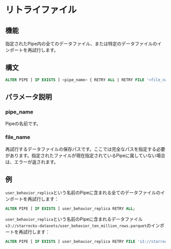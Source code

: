 # リトライファイル

## 機能

指定されたPipe内の全てのデータファイル、または特定のデータファイルのインポートを再試行します。

## 構文

```SQL
ALTER PIPE [ IF EXISTS ] <pipe_name> { RETRY ALL | RETRY FILE '<file_name>' }
```

## パラメータ説明

### pipe_name

Pipeの名前です。

### file_name

再試行するデータファイルの保存パスです。ここでは完全なパスを指定する必要があります。指定されたファイルが現在指定されているPipeに属していない場合は、エラーが返されます。

## 例

`user_behavior_replica`という名前のPipeに含まれる全てのデータファイルのインポートを再試行します：

```SQL
ALTER PIPE [ IF EXISTS ] user_behavior_replica RETRY ALL;
```

`user_behavior_replica`という名前のPipeに含まれるデータファイル`s3://starrocks-datasets/user_behavior_ten_million_rows.parquet`のインポートを再試行します：

```SQL
ALTER PIPE [ IF EXISTS ] user_behavior_replica RETRY FILE 's3://starrocks-datasets/user_behavior_ten_million_rows.parquet';
```
